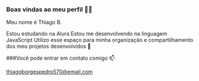 ### Boas vindas ao meu perfil 💙💙
Meu nome é Thiago B.

Estou estudando na Alura
Estou me desenvolvendo na linguagem JavaScript
Utilizo esse espaço para minha organização e compartilhamento dos meu projetos desenvolvidos 👋

###Você pode entrar em contato comigo 📫

thiagoborgespedro570@email.com

<!--
**Thiago2ATI/Thiago2ATI** is a ✨ _special_ ✨ repository because its `README.md` (this file) appears on your GitHub profile.

Here are some ideas to get you started:

- 🔭 I’m currently working on ...
- 🌱 I’m currently learning ...
- 👯 I’m looking to collaborate on ...
- 🤔 I’m looking for help with ...
- 💬 Ask me about ...
- 📫 How to reach me: ...
- 😄 Pronouns: ...
- ⚡ Fun fact: ...
-->
